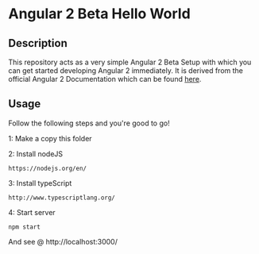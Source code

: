 # Angular 2 Beta Hello World

## Description
This repository acts as a very simple Angular 2 Beta Setup with which you can get started developing Angular 2 immediately.
It is derived from the official Angular 2 Documentation which can be found [here](https://angular.io/docs/ts/latest/quickstart.html).
## Usage
Follow the following steps and you're good to go!

1: Make a copy this folder

2: Install nodeJS
```
https://nodejs.org/en/
```
3: Install typeScript
```
http://www.typescriptlang.org/
```
4: Start server
```
npm start
```

And see @ http://localhost:3000/ 